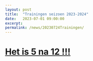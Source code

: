 ```yaml
---
layout: post
title:  "Trainingen seizoen 2023-2024"
date:   2023-07-01 09:00:00
excerpt: 
permalink: /news/20230724Trainingen/
---
```


<p align="center">

# [Het is 5 na 12 !!!](https://www.facebook.com/KBBCZolder/posts/1305436150225338?ref=embed_post)
</p>

